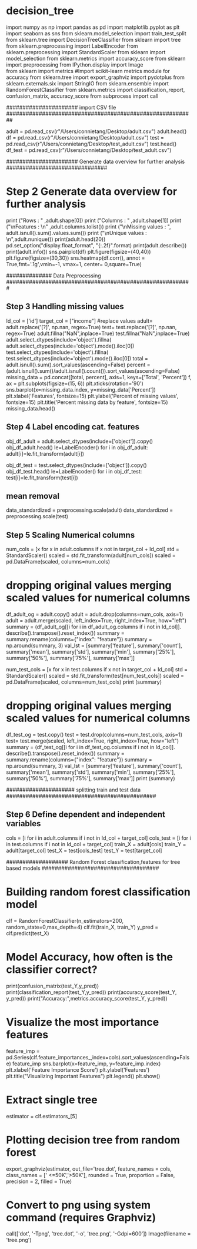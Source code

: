 # decision_tree
import numpy as np
import pandas as pd
import matplotlib.pyplot as plt
import seaborn as sns
from sklearn.model_selection import train_test_split
from sklearn.tree import DecisionTreeClassifier
from sklearn import tree
from sklearn.preprocessing import LabelEncoder
from sklearn.preprocessing import StandardScaler
from sklearn import model_selection
from sklearn.metrics import accuracy_score
from sklearn import preprocessing
from IPython.display import Image  
from sklearn import metrics #Import scikit-learn metrics module for accuracy
from sklearn.tree import export_graphviz
import pydotplus
from sklearn.externals.six import StringIO 
from sklearn.ensemble import RandomForestClassifier
from sklearn.metrics import classification_report, confusion_matrix, accuracy_score
from subprocess import call

######################  import CSV file ##########################################################

adult = pd.read_csv(r"/Users/connietang/Desktop/adult.csv")
adult.head()
df = pd.read_csv(r"/Users/connietang/Desktop/adult.csv")
test = pd.read_csv(r"/Users/connietang/Desktop/test_adult.csv")
test.head()
df_test = pd.read_csv(r"/Users/connietang/Desktop/test_adult.csv")

###################### Generate data overview for further analysis ###############################

#  Step 2 Generate data overview for further analysis
print ("Rows     : " ,adult.shape[0])
print ("Columns  : " ,adult.shape[1])
print ("\nFeatures : \n" ,adult.columns.tolist())
print ("\nMissing values :  ", adult.isnull().sum().values.sum())
print ("\nUnique values :  \n",adult.nunique())
print(adult.head(20))
pd.set_option("display.float_format", "{:.2f}".format)
print(adult.describe())
print(adult.info())
sns.pairplot(df)
plt.figure(figsize=(40,40))
plt.figure(figsize=(30,30))
sns.heatmap(df.corr(), annot = True,fmt='.1g',vmin=-1, vmax=1, center= 0,square=True)


##############    Data Preprocessing   #########################################################

## Step 3 Handling missing values
Id_col = ['id']
target_col = ["income"]
#replace values
adult= adult.replace('[?]', np.nan, regex=True)
test= test.replace('[?]', np.nan, regex=True)
adult.fillna("NaN",inplace=True)
test.fillna("NaN",inplace=True)
adult.select_dtypes(include='object').fillna(\
adult.select_dtypes(include='object').mode().iloc[0])
test.select_dtypes(include='object').fillna(\
test.select_dtypes(include='object').mode().iloc[0])
total = adult.isnull().sum().sort_values(ascending=False)
percent = (adult.isnull().sum()/adult.isnull().count()).sort_values(ascending=False)
missing_data = pd.concat([total, percent], axis=1, keys=['Total', 'Percent'])
f, ax = plt.subplots(figsize=(15, 6))
plt.xticks(rotation='90')
sns.barplot(x=missing_data.index, y=missing_data['Percent'])
plt.xlabel('Features', fontsize=15)
plt.ylabel('Percent of missing values', fontsize=15)
plt.title('Percent missing data by feature', fontsize=15)
missing_data.head()


## Step 4 Label encoding cat. features
obj_df_adult = adult.select_dtypes(include=['object']).copy()
obj_df_adult.head()
le=LabelEncoder()
for i in obj_df_adult:
    adult[i]=le.fit_transform(adult[i])

obj_df_test = test.select_dtypes(include=['object']).copy()
obj_df_test.head()
le=LabelEncoder()
for i in obj_df_test:
    test[i]=le.fit_transform(test[i])
  
## mean removal    
data_standardized = preprocessing.scale(adult)
data_standardized = preprocessing.scale(test)

## Step 5 Scaling Numerical columns
num_cols = [x for x in adult.columns if x not in target_col + Id_col]
std = StandardScaler()
scaled = std.fit_transform(adult[num_cols])
scaled = pd.DataFrame(scaled, columns=num_cols)

# dropping original values merging scaled values for numerical columns
df_adult_og = adult.copy()
adult = adult.drop(columns=num_cols, axis=1)
adult = adult.merge(scaled, left_index=True, right_index=True, how="left")
summary = (df_adult_og[[i for i in df_adult_og.columns if i not in Id_col]].
           describe().transpose().reset_index())
summary = summary.rename(columns={"index": "feature"})
summary = np.around(summary, 3)
val_lst = [summary['feature'], summary['count'],
           summary['mean'], summary['std'],
           summary['min'], summary['25%'],
           summary['50%'], summary['75%'], summary['max']]

num_test_cols = [x for x in test.columns if x not in target_col + Id_col]
std = StandardScaler()
scaled = std.fit_transform(test[num_test_cols])
scaled = pd.DataFrame(scaled, columns=num_test_cols)
print (summary)

# dropping original values merging scaled values for numerical columns
df_test_og = test.copy()
test = test.drop(columns=num_test_cols, axis=1)
test= test.merge(scaled, left_index=True, right_index=True, how="left")
summary = (df_test_og[[i for i in df_test_og.columns if i not in Id_col]].
           describe().transpose().reset_index())
summary = summary.rename(columns={"index": "feature"})
summary = np.around(summary, 3)
val_lst = [summary['feature'], summary['count'],
           summary['mean'], summary['std'],
           summary['min'], summary['25%'],
           summary['50%'], summary['75%'], summary['max']]
print (summary)



#####################  splitting train and test data ############################################## 
## Step 6 Define dependent and independent variables
cols    = [i for i in adult.columns if i not in Id_col + target_col]
cols_test    = [i for i in test.columns if i not in Id_col + target_col]
train_X = adult[cols]
train_Y = adult[target_col]
test_X  = test[cols_test]
test_Y  = test[target_col]

################### Random Forest classification,features for tree based models ####################################

# Building random forest classification model
clf = RandomForestClassifier(n_estimators=200, random_state=0,max_depth=4)
clf.fit(train_X, train_Y)
y_pred = clf.predict(test_X)

# Model Accuracy, how often is the classifier correct?
print(confusion_matrix(test_Y,y_pred))
print(classification_report(test_Y,y_pred))
print(accuracy_score(test_Y, y_pred))
print("Accuracy:",metrics.accuracy_score(test_Y, y_pred))

# Visualize the most importance features
feature_imp = pd.Series(clf.feature_importances_,index=cols).sort_values(ascending=False)
feature_imp
sns.barplot(x=feature_imp, y=feature_imp.index)
plt.xlabel('Feature Importance Score')
plt.ylabel('Features')
plt.title("Visualizing Important Features")
plt.legend()
plt.show()

# Extract single tree
estimator = clf.estimators_[5]

#  Plotting decision tree from random forest
export_graphviz(estimator, out_file='tree.dot', 
                feature_names = cols,
                class_names = [' <=50K','>50K'],
                rounded = True, proportion = False, 
                precision = 2, filled = True)
       
# Convert to png using system command (requires Graphviz)
call(['dot', '-Tpng', 'tree.dot', '-o', 'tree.png', '-Gdpi=600'])
Image(filename = 'tree.png')
